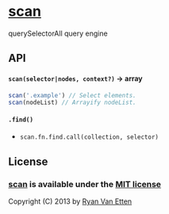 # [scan](../../)

querySelectorAll query engine

## API

#### `scan(selector|nodes, context?)` &rarr; array

```js
scan('.example') // Select elements.
scan(nodeList) // Arrayify nodeList.
```

#### `.find()`

- `scan.fn.find.call(collection, selector)`

## License

### [scan](../../) is available under the [MIT license](http://en.wikipedia.org/wiki/MIT_License)

Copyright (C) 2013 by [Ryan Van Etten](https://github.com/ryanve)